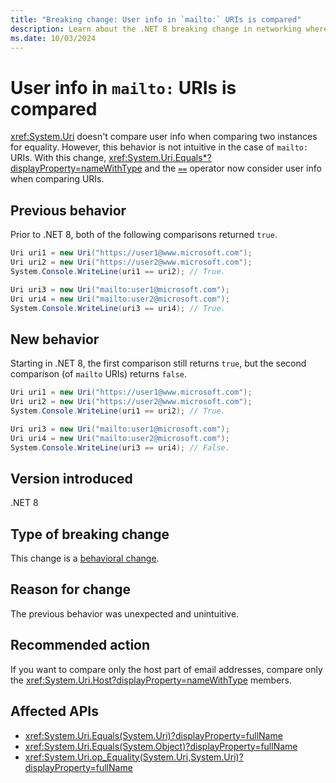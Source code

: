 ```yaml
---
title: "Breaking change: User info in `mailto:` URIs is compared"
description: Learn about the .NET 8 breaking change in networking where URI comparison now considers user info for `mailto:` URIs.
ms.date: 10/03/2024
---
```

# User info in `mailto:` URIs is compared

<xref:System.Uri> doesn't compare user info when comparing two instances for equality. However, this behavior is not intuitive in the case of `mailto:` URIs. With this change, <xref:System.Uri.Equals*?displayProperty=nameWithType> and the [`==`](xref:System.Uri.op_Equality(System.Uri,System.Uri)) operator now consider user info when comparing URIs.

## Previous behavior

Prior to .NET 8, both of the following comparisons returned `true`.

```csharp
Uri uri1 = new Uri("https://user1@www.microsoft.com");
Uri uri2 = new Uri("https://user2@www.microsoft.com");
System.Console.WriteLine(uri1 == uri2); // True.

Uri uri3 = new Uri("mailto:user1@microsoft.com");
Uri uri4 = new Uri("mailto:user2@microsoft.com");
System.Console.WriteLine(uri3 == uri4); // True.
```

## New behavior

Starting in .NET 8, the first comparison still returns `true`, but the second comparison (of `mailto` URIs) returns `false`.

```csharp
Uri uri1 = new Uri("https://user1@www.microsoft.com");
Uri uri2 = new Uri("https://user2@www.microsoft.com");
System.Console.WriteLine(uri1 == uri2); // True.

Uri uri3 = new Uri("mailto:user1@microsoft.com");
Uri uri4 = new Uri("mailto:user2@microsoft.com");
System.Console.WriteLine(uri3 == uri4); // False.
```

## Version introduced

.NET 8

## Type of breaking change

This change is a [behavioral change](../../categories.md#behavioral-change).

## Reason for change

The previous behavior was unexpected and unintuitive.

## Recommended action

If you want to compare only the host part of email addresses, compare only the <xref:System.Uri.Host?displayProperty=nameWithType> members.

## Affected APIs

- <xref:System.Uri.Equals(System.Uri)?displayProperty=fullName>
- <xref:System.Uri.Equals(System.Object)?displayProperty=fullName>
- <xref:System.Uri.op_Equality(System.Uri,System.Uri)?displayProperty=fullName>
